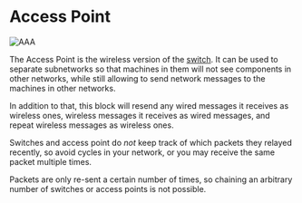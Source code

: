 # Access Point

![AAA](oredict:oc:accessPoint)

The Access Point is the wireless version of the [switch](switch.md). It can be used to separate subnetworks so that machines in them will not see components in other networks, while still allowing to send network messages to the machines in other networks.

In addition to that, this block will resend any wired messages it receives as wireless ones, wireless messages it receives as wired messages, and repeat wireless messages as wireless ones.

Switches and access point do *not* keep track of which packets they relayed recently, so avoid cycles in your network, or you may receive the same packet multiple times.

Packets are only re-sent a certain number of times, so chaining an arbitrary number of switches or access points is not possible.
